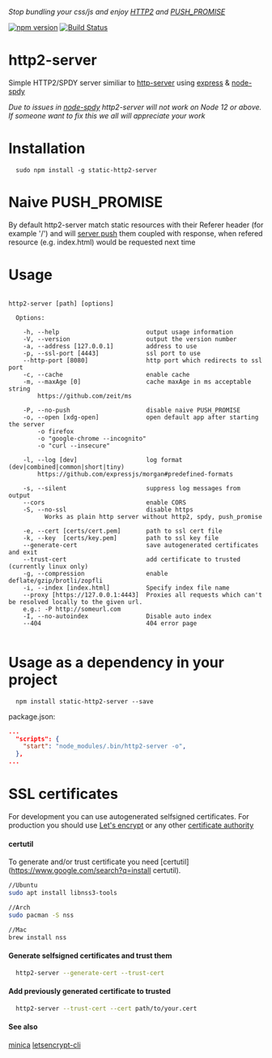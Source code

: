 *Stop bundling your css/js and enjoy [HTTP2](https://http2.github.io/) and [PUSH_PROMISE](http://httpwg.org/specs/rfc7540.html#PUSH_PROMISE)*

[![npm version](https://badge.fury.io/js/static-http2-server.svg)](https://badge.fury.io/js/static-http2-server)
[![Build Status](https://travis-ci.org/slavaGanzin/http2-server.svg?branch=master)](https://travis-ci.org/slavaGanzin/http2-server)
<!-- [![](https://david-dm.org/slavaGanzin/http2-server.svg)](https://david-dm.org/slavaGanzin/http2-server) -->

# http2-server
Simple HTTP2/SPDY server similiar to [http-server](https://github.com/indexzero/http-server) using [express](https://github.com/expressjs/express) & [node-spdy](https://github.com/indutny/node-spdy)

*Due to issues in [node-spdy](https://github.com/spdy-http2/node-spdy/issues/363) http2-server will not work on Node 12 or above. If someone want to fix this we all will appreciate your work*

# Installation
```
  sudo npm install -g static-http2-server
```
# Naive PUSH_PROMISE
By default http2-server match static resources with their Referer header (for example '/') and will [server push](https://http2.github.io/faq/#whats-the-benefit-of-server-push) them coupled with response, when refered resource (e.g. index.html) would be requested next time



# Usage

```

http2-server [path] [options]

  Options:

    -h, --help                        output usage information
    -V, --version                     output the version number
    -a, --address [127.0.0.1]         address to use
    -p, --ssl-port [4443]             ssl port to use
    --http-port [8080]                http port which redirects to ssl port
    -c, --cache                       enable cache
    -m, --maxAge [0]                  cache maxAge in ms acceptable string
        https://github.com/zeit/ms

    -P, --no-push                     disable naive PUSH_PROMISE
    -o, --open [xdg-open]             open default app after starting the server
        -o firefox
        -o "google-chrome --incognito"
        -o "curl --insecure"

    -l, --log [dev]                   log format (dev|combined|common|short|tiny)
        https://github.com/expressjs/morgan#predefined-formats

    -s, --silent                      suppress log messages from output
    --cors                            enable CORS
    -S, --no-ssl                      disable https
          Works as plain http server without http2, spdy, push_promise

    -e, --cert [certs/cert.pem]       path to ssl cert file
    -k, --key  [certs/key.pem]        path to ssl key file
    --generate-cert                   save autogenerated certificates and exit
    --trust-cert                      add certificate to trusted (currently linux only)
    -g, --compression                 enable deflate/gzip/brotli/zopfli
    -i, --index [index.html]          Specify index file name
    --proxy [https://127.0.0.1:4443]  Proxies all requests which can't be resolved locally to the given url.
    e.g.: -P http://someurl.com
    -I, --no-autoindex                Disable auto index
    --404                             404 error page


```

# Usage as a dependency in your project

```
  npm install static-http2-server --save
```

package.json:
```json
...
  "scripts": {
    "start": "node_modules/.bin/http2-server -o",
  },
...
```

# SSL certificates
For development you can use autogenerated selfsigned certificates. For production you should use [Let's encrypt](https://letsencrypt.org/) or any other [certificate authority](https://en.wikipedia.org/wiki/Certificate_authority)


#### certutil
To generate and/or trust certificate you need [certutil](https://www.google.com/search?q=install certutil).

```bash
//Ubuntu
sudo apt install libnss3-tools

//Arch
sudo pacman -S nss

//Mac
brew install nss
```

#### Generate selfsigned certificates and trust them

```bash
  http2-server --generate-cert --trust-cert
```

#### Add previously generated certificate to trusted
```bash
  http2-server --trust-cert --cert path/to/your.cert
```

#### See also
[minica](https://github.com/jsha/minica)
[letsencrypt-cli](https://github.com/Daplie/letsencrypt-cli)
